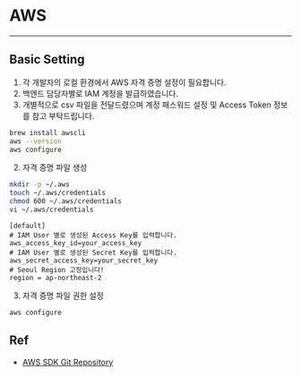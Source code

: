 # AWS

---
## Basic Setting
1. 각 개발자의 로컬 환경에서 AWS 자격 증명 설정이 필요합니다.
2. 백엔드 담당자별로 IAM 계정을 발급하였습니다.
3. 개별적으로 csv 파일을 전달드렸으며 계정 패스워드 설정 및 Access Token 정보를 참고 부탁드립니다. 
```bash
brew install awscli
aws --version
aws configure
```
2. 자격 증명 파일 생성
```bash
mkdir -p ~/.aws
touch ~/.aws/credentials
chmod 600 ~/.aws/credentials
vi ~/.aws/credentials
```
```
[default]
# IAM User 별로 생성된 Access Key를 입력합니다.
aws_access_key_id=your_access_key
# IAM User 별로 생성된 Secret Key를 입력합니다.
aws_secret_access_key=your_secret_key
# Seoul Region 고정입니다!   
region = ap-northeast-2
```
3. 자격 증명 파일 권한 설정
```bash
aws configure
```
## Ref
* [AWS SDK Git Repository](https://github.com/awsdocs/aws-doc-sdk-examples/tree/main/kotlin/services/s3#code-examples)
